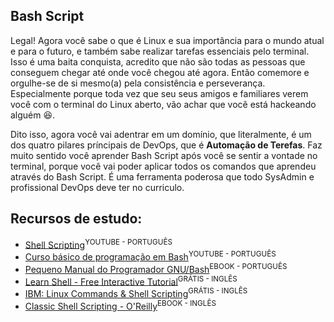 ## Bash Script 
Legal! Agora você sabe o que é Linux e sua importância para o mundo atual e para o futuro, e também sabe realizar tarefas essenciais pelo terminal. Isso é uma baita conquista, acredito que não são todas as pessoas que conseguem chegar até onde você chegou até agora.
Então comemore e orgulhe-se de si mesmo(a) pela consistência e perseverança. Especialmente porque toda vez que seu seus amigos e familiares verem você com o terminal do Linux aberto, vão achar que você está hackeando alguém :satisfied:.

Dito isso, agora você vai adentrar em um domínio, que literalmente, é um dos quatro pilares príncipais de DevOps, que é **Automação de Terefas**. 
Faz muito sentido você aprender Bash Script após você se sentir a vontade no terminal, porque você vai poder aplicar todos os comandos que aprendeu através do Bash Script. É uma ferramenta poderosa que todo SysAdmin e profissional DevOps deve ter no curriculo.


## **Recursos de estudo:**
- [Shell Scripting](https://www.youtube.com/watch?v=EOLPUc6oo-w&list=TLGGZYR5nqjstx4wMzAxMjAyNA&ab_channel=B%C3%B3sonTreinamentos)<sup>YOUTUBE - PORTUGUÊS</sup>
- [Curso básico de programação em Bash](https://www.youtube.com/watch?v=ZM--I3NJ2jY&list=PLXoSGejyuQGpf4X-NdGjvSlEFZhn2f2H7&ab_channel=debxp)<sup>YOUTUBE - PORTUGUÊS</sup>
- [Pequeno Manual do Programador GNU/Bash](https://blauaraujo.com/downloads/pmpgb.pdf)<sup>EBOOK - PORTUGUÊS</sup>
- [Learn Shell - Free Interactive Tutorial](https://www.learnshell.org/)<sup>GRÁTIS - INGLÊS</sup>
- [IBM: Linux Commands & Shell Scripting](https://www.edx.org/learn/linux/ibm-linux-commands-shell-scripting?index=product&queryID=8514b7288e238992a83d5e2b0a8e3623&position=24&results_level=second-level-results&term=&objectID=course-ee317c5b-3ec4-473f-a7bd-4fa987c846d3&campaign=Linux+Commands+%26+Shell+Scripting&source=edX&product_category=course&placement_url=https%3A%2F%2Fwww.edx.org%2Fsearch)<sup>GRÁTIS - INGLÊS</sup>
- [Classic Shell Scripting - O'Reilly](https://terrorgum.com/tfox/books/classicshellscripting.pdf)<sup>EBOOK - INGLÊS</sup>
